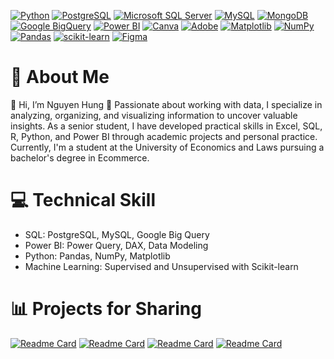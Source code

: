 [![Python](https://img.shields.io/badge/python-3776AB?logo=python&logoColor=white)](https://www.python.org/)
[![PostgreSQL](https://img.shields.io/badge/PostgreSQL-4169E1?logo=postgresql&logoColor=white)](https://www.postgresql.org/)
[![Microsoft SQL Server](https://img.shields.io/badge/Microsoft_SQL_Server-CC2927?logo=microsoftsqlserver&logoColor=white)](https://docs.microsoft.com/en-us/sql/)
[![MySQL](https://img.shields.io/badge/MySQL-4479A1?logo=mysql&logoColor=white)](https://www.mysql.com/)
[![MongoDB](https://img.shields.io/badge/MongoDB-47A248?logo=mongodb&logoColor=white)](https://www.mongodb.com/)
[![Google BigQuery](https://img.shields.io/badge/Google_BigQuery-4285F4?logo=googlebigquery&logoColor=white)](https://cloud.google.com/bigquery)
[![Power BI](https://img.shields.io/badge/Power_BI-F2C811?logo=powerbi&logoColor=000)](https://powerbi.microsoft.com/)
[![Canva](https://img.shields.io/badge/Canva-00C4CC?logo=canva&logoColor=white)](https://www.canva.com/)
[![Adobe](https://img.shields.io/badge/Adobe-FF0000?logo=adobe&logoColor=white)](https://www.adobe.com/)
[![Matplotlib](https://img.shields.io/badge/Matplotlib-11557C?logo=visualstudiocode&logoColor=white)](https://matplotlib.org/)
[![NumPy](https://img.shields.io/badge/NumPy-013243?logo=numpy&logoColor=white)](https://numpy.org/)
[![Pandas](https://img.shields.io/badge/Pandas-150458?logo=pandas&logoColor=white)](https://pandas.pydata.org/)
[![scikit-learn](https://img.shields.io/badge/scikit--learn-F7931E?logo=scikitlearn&logoColor=white)](https://scikit-learn.org/)
[![Figma](https://img.shields.io/badge/Figma-F24E1E?logo=figma&logoColor=white)](https://www.figma.com/)


# 💫 About Me

👋 Hi, I’m Nguyen Hung
👀 Passionate about working with data, I specialize in analyzing, organizing, and visualizing information to uncover valuable insights. As a senior student, I have developed practical skills in Excel, SQL, R, Python, and Power BI through academic projects and personal practice. Currently, I'm a student at the University of Economics and Laws pursuing a bachelor's degree in Ecommerce.

# 💻 Technical Skill

- SQL: PostgreSQL, MySQL, Google Big Query
- Power BI: Power Query, DAX, Data Modeling
- Python: Pandas, NumPy, Matplotlib
- Machine Learning: Supervised and Unsupervised with Scikit-learn

# 📊 Projects for Sharing
[![Readme Card](https://github-readme-stats.vercel.app/api/pin/?username=HungTran284&repo=SQL-Olist-RFM-practise&theme=ambient_gradient&hide_border=false&card_width=500&show_icons=True)](https://github.com/HungTran284/SQL-Olist-RFM-practise)
[![Readme Card](https://github-readme-stats.vercel.app/api/pin/?username=HungTran284&repo=shopify-sales-and-customer&theme=ambient_gradient&hide_border=false&card_width=500&show_icons=True)](https://github.com/HungTran284/shopify-sales-and-customer)
[![Readme Card](https://github-readme-stats.vercel.app/api/pin/?username=HungTran284&repo=customer-segment-conversion&theme=ambient_gradient&hide_border=false&card_width=500&show_icons=True)](https://github.com/HungTran284/customer-segment-conversion)
[![Readme Card](https://github-readme-stats.vercel.app/api/pin/?username=HungTran284&repo=supervised-learning-price-prediction&theme=ambient_gradient&hide_border=false&card_width=500&show_icons=True)](https://github.com/HungTran284/supervised-learning-price-prediction)


